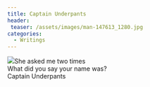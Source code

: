 ```yaml
---
title: Captain Underpants
header:
 teaser: /assets/images/man-147613_1280.jpg
categories:
  - Writings
---
```

<img src="https://douglangille.github.io/assets/images/man-147613_1280.jpg">She asked me two times  
 What did you say your name was?  
 Captain Underpants